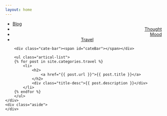 ```yaml
---
layout: home
---
```


<div class="index-content travel">
    <div class="section">
        <ul class="artical-cate">
            <li><a href="/"><span>Blog</span></a></li>
			<li style="text-align:right"><a href="/thought"><span>Thought</span></a></li>
			<li style="text-align:right"><a href="/mood"><span>Mood</span></a></li>
            <li class="on" style="text-align:center"><a href="/travel"><span>Travel</span></a></li>            
        </ul>

        <div class="cate-bar"><span id="cateBar"></span></div>

        <ul class="artical-list">
        {% for post in site.categories.travel %}
            <li>
                <h2>
                    <a href="{{ post.url }}">{{ post.title }}</a>
                </h2>
                <div class="title-desc">{{ post.description }}</div>
            </li>
        {% endfor %}
        </ul>
    </div>
    <div class="aside">
    </div>
</div>

